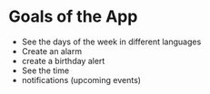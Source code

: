 # Goals of the App
+ See the days of the week in different languages
+ Create an alarm
+ create a birthday alert
+ See the time
+ notifications (upcoming events)